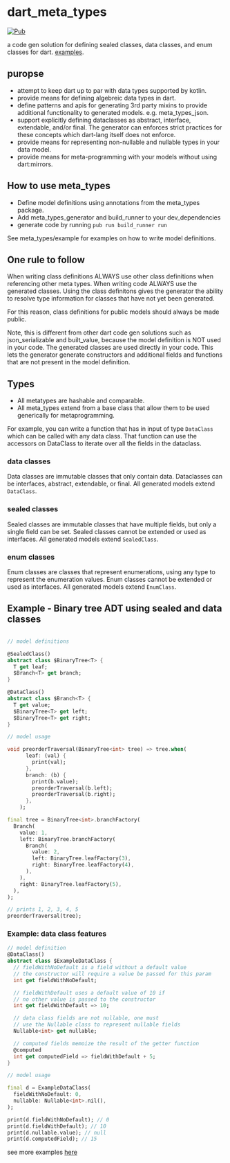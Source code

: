 # dart_meta_types

[![Pub](https://img.shields.io/pub/v/meta_types.svg)](https://pub.dartlang.org/packages/meta_types)

a code gen solution for defining sealed classes, data classes, and enum classes for dart.
[examples](meta_types/example/example.dart).

## puropse

* attempt to keep dart up to par with data types supported by kotlin.
* provide means for defining algebreic data types in dart.
* define patterns and apis for generating 3rd party mixins to provide additional functionality to generated models. e.g. meta_types_json.
* support explicitly defining dataclasses as abstract, interface, extendable, and/or final. The generator can enforces strict practices for these concepts which dart-lang itself does not enforce.
* provide means for representing non-nullable and nullable types in your data model.
* provide means for meta-programming with your models without using dart:mirrors.

## How to use meta_types

* Define model definitions using annotations from the meta_types package.
* Add meta_types_generator and build_runner to your dev_dependencies
* generate code by running `pub run build_runner run`

See meta_types/example for examples on how to write model definitions.

## One rule to follow

When writing class definitions ALWAYS use other class definitions when referencing other meta types. When writing code ALWAYS use the generated classes. Using the class definitons gives the generator the ability to resolve type information for classes that have not yet been generated.

For this reason, class definitions for public models should always be made public.

Note, this is different from other dart code gen solutions such as json_serializable and built_value, because the model definition is NOT used in your code. The generated classes are used directly in your code. This lets the generator generate constructors and additional fields and functions that are not present in the model definition.

## Types

* All metatypes are hashable and comparable.
* All meta_types extend from a base class that allow them to be used generically for metaprogramming.

For example, you can write a function that has in input of type `DataClass` which can be called with any data class. That function can use the accessors on DataClass to iterate over all the fields in the dataclass.

### data classes

Data classes are immutable classes that only contain data. Dataclasses can be interfaces, abstract, extendable, or final. All generated models extend `DataClass`.

### sealed classes

Sealed classes are immutable classes that have multiple fields, but only a single field can be set. Sealed classes cannot be extended or used as interfaces. All generated models extend `SealedClass`.

### enum classes

Enum classes are classes that represent enumerations, using any type to represent the enumeration values. Enum classes cannot be extended or used as interfaces. All generated models extend `EnumClass`.

## Example - Binary tree ADT using sealed and data classes

```dart

// model definitions

@SealedClass()
abstract class $BinaryTree<T> {
  T get leaf;
  $Branch<T> get branch;
}

@DataClass()
abstract class $Branch<T> {
  T get value;
  $BinaryTree<T> get left;
  $BinaryTree<T> get right;
}
```

```dart
// model usage

void preorderTraversal(BinaryTree<int> tree) => tree.when(
      leaf: (val) {
        print(val);
      },
      branch: (b) {
        print(b.value);
        preorderTraversal(b.left);
        preorderTraversal(b.right);
      },
    );

final tree = BinaryTree<int>.branchFactory(
  Branch(
    value: 1,
    left: BinaryTree.branchFactory(
      Branch(
        value: 2,
        left: BinaryTree.leafFactory(3),
        right: BinaryTree.leafFactory(4),
      ),
    ),
    right: BinaryTree.leafFactory(5),
  ),
);

// prints 1, 2, 3, 4, 5
preorderTraversal(tree);
```

### Example: data class features
```dart
// model definition
@DataClass()
abstract class $ExampleDataClass {
  // fieldWithNoDefault is a field without a default value
  // the constructor will require a value be passed for this param
  int get fieldWithNoDefault;

  // fieldWithDefault uses a default value of 10 if
  // no other value is passed to the constructor
  int get fieldWithDefault => 10;

  // data class fields are not nullable, one must
  // use the Nullable class to represent nullable fields
  Nullable<int> get nullable;

  // computed fields memoize the result of the getter function
  @computed
  int get computedField => fieldWithDefault + 5;
}
```

```dart
// model usage

final d = ExampleDataClass(
  fieldWithNoDefault: 0,
  nullable: Nullable<int>.nil(),
);

print(d.fieldWithNoDefault); // 0
print(d.fieldWithDefault); // 10
print(d.nullable.value); // null
print(d.computedField); // 15

```

see more examples [here](meta_types/example/example.dart)
